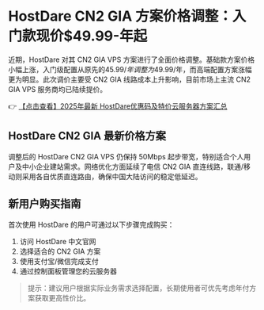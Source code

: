 # HostDare CN2 GIA 方案价格调整：入门款现价$49.99-年起

近期，HostDare 对其 CN2 GIA VPS 方案进行了全面价格调整。基础款方案价格小幅上涨，入门级配置从原先的$45.99/年调整为$49.99/年，而高端配置方案涨幅更为明显。此次调价主要受 CN2 GIA 线路成本上升影响，目前市场上主流 CN2 GIA VPS 服务商均已陆续提价。

👉 [【点击查看】2025年最新 HostDare优惠码及特价云服务器方案汇总](https://bit.ly/hostdare)

## HostDare CN2 GIA 最新价格方案

调整后的 HostDare CN2 GIA VPS 仍保持 50Mbps 起步带宽，特别适合个人用户及中小企业建站需求。网络优化方面延续了电信 CN2 GIA 直连线路，联通/移动则采用各自优质直连路由，确保中国大陆访问的稳定低延迟。

## 新用户购买指南

首次使用 HostDare 的用户可通过以下步骤完成购买：
1. 访问 HostDare 中文官网
2. 选择适合的 CN2 GIA 方案
3. 使用支付宝/微信完成支付
4. 通过控制面板管理您的云服务器

> 提示：建议用户根据实际业务需求选择配置，长期使用者可优先考虑年付方案获取更高性价比。